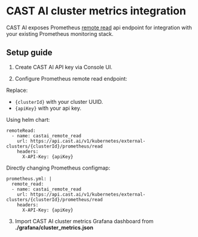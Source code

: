 # CAST AI cluster metrics integration

CAST AI exposes Prometheus [remote read](https://prometheus.io/docs/prometheus/latest/configuration/configuration/#remote_read) api endpoint for integration with your existing Prometheus monitoring stack.

## Setup guide

1. Create CAST AI API key via Console UI.

2. Configure Prometheus remote read endpoint:

Replace:
* `{clusterId}` with your cluster UUID.
* `{apiKey}` with your api key.

Using helm chart:
```
remoteRead:
  - name: castai_remote_read
    url: https://api.cast.ai/v1/kubernetes/external-clusters/{clusterId}/prometheus/read
    headers:
      X-API-Key: {apiKey}
```

Directly changing Prometheus configmap:
```
prometheus.yml: |
  remote_read:
  - name: castai_remote_read
    url: https://api.cast.ai/v1/kubernetes/external-clusters/{clusterId}/prometheus/read
    headers:
      X-API-Key: {apiKey}
```
3. Import CAST AI cluster metrics Grafana dashboard from **./grafana/cluster_metrics.json**